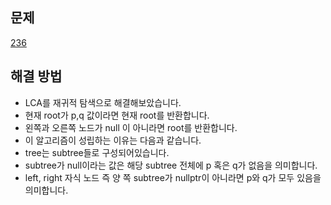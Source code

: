## 문제

[236](https://leetcode.com/problems/lowest-common-ancestor-of-a-binary-tree/?envType=study-plan-v2&envId=leetcode-75)

## 해결 방법

- LCA를 재귀적 탐색으로 해결해보았습니다.
- 현재 root가 p,q 값이라면 현재 root를 반환합니다.
- 왼쪽과 오른쪽 노드가 null 이 아니라면 root를 반환합니다.
- 이 알고리즘이 성립하는 이유는 다음과 같습니다.
- tree는 subtree들로 구성되어있습니다.
- subtree가 null이라는 값은 해당 subtree 전체에 p 혹은 q가 없음을 의미합니다.
- left, right 자식 노드 즉 양 쪽 subtree가 nullptr이 아니라면 p와 q가 모두 있음을 의미합니다.
